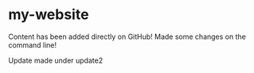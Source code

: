 # my-website
Content has been added directly on GitHub!
Made some changes on the command line!

Update made under update2